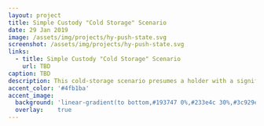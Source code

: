 ```yaml
---
layout: project
title: Simple Custody "Cold Storage" Scenario
date: 29 Jan 2019
image: /assets/img/projects/hy-push-state.svg
screenshot: /assets/img/projects/hy-push-state.svg
links:
  - title: Simple Custody "Cold Storage" Scenario
    url: TBD
caption: TBD
description: This cold-storage scenario presumes a holder with a significant amount of digital assets (>5% of net worth), but who largely holds investments long term and does not actively trade these digital assets. The holder has full and legal custody of the assets and has no fiduciary responsibility to others. These assets may be mutually held by both primary holder and the holder’s spouse, who are beneficiaries to each other and thus assets should not be subject to probate. The holder should have some sophisticated computer technical skills, but does not need to be developer.
accent_color: '#4fb1ba'
accent_image:
  background: 'linear-gradient(to bottom,#193747 0%,#233e4c 30%,#3c929e 50%,#d5d5d4 70%,#cdccc8 100%)'
  overlay:    true
---
```


